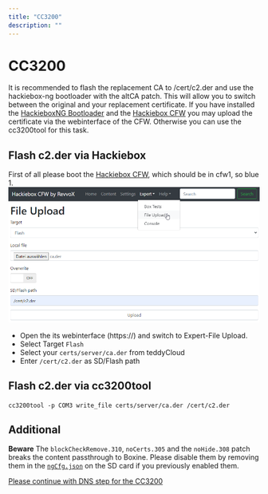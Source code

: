```yaml
---
title: "CC3200"
description: ""
---
```


# CC3200
It is recommended to flash the replacement CA to /cert/c2.der and use the hackiebox-ng bootloader with the altCA patch. This will allow you to switch between the original and your replacement certificate. If you have installed the [HackieboxNG Bootloader](/docs/custom-firmware/cc3200/hackieboxng-bl/) and the [Hackiebox CFW](/docs/custom-firmware/cc3200/hackiebox-cfw) you may upload the certificate via the webinterface of the CFW. Otherwise you can use the cc3200tool for this task.

## Flash c2.der via Hackiebox
First of all please boot the [Hackiebox CFW](/docs/custom-firmware/cc3200/hackiebox-cfw), which should be in cfw1, so blue 1.
![Hackiebox CFW File Upload C2.der](/img/HackieboxCfwFileUploadC2.png)
* Open the its webinterface (https://<box-ip>) and switch to Expert-File Upload.
* Select Target `Flash`
* Select your `certs/server/ca.der` from teddyCloud
* Enter `/cert/c2.der` as SD/Flash path

## Flash c2.der via cc3200tool
```
cc3200tool -p COM3 write_file certs/server/ca.der /cert/c2.der
```

## Additional
**Beware** The ```blockCheckRemove.310```, ```noCerts.305``` and the ```noHide.308``` patch breaks the content passthrough to Boxine. Please disable them by removing them in the [```ngCfg.json```](/docs/custom-firmware/cc3200/hackieboxng-bl/bootloader/#configuration) on the SD card if you previously enabled them. 

[Please continue with DNS step for the CC3200](../../dns/cc3200)
